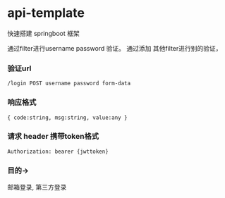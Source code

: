 # api-template
快速搭建 springboot 框架

通过filter进行username password 验证。 通过添加 其他filter进行别的验证，
### 验证url
``/login POST username password form-data``

### 响应格式
``{ code:string, msg:string, value:any }``

### 请求 header 携带token格式

``Authorization: bearer {jwttoken}``

### 目的->
邮箱登录, 第三方登录